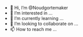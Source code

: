 - 👋 Hi, I’m @Noudgortemaker
- 👀 I’m interested in ...
- 🌱 I’m currently learning ...
- 💞️ I’m looking to collaborate on ...
- 📫 How to reach me ...

<!---
Noudgortemaker/Noudgortemaker is a ✨ special ✨ repository because its `README.md` (this file) appears on your GitHub profile.
You can click the Preview link to take a look at your changes.
--->
